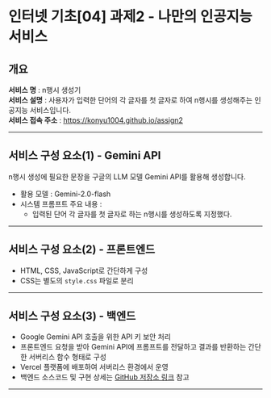 # 인터넷 기초[04] 과제2 - 나만의 인공지능 서비스

## 개요  
**서비스 명** : n행시 생성기  
**서비스 설명** : 사용자가 입력한 단어의 각 글자를 첫 글자로 하여 n행시를 생성해주는 인공지능 서비스입니다.  
**서비스 접속 주소** : https://konyu1004.github.io/assign2

---

## 서비스 구성 요소(1) - Gemini API  
n행시 생성에 필요한 문장을 구글의 LLM 모델 Gemini API를 활용해 생성합니다.  
- 활용 모델 : Gemini-2.0-flash 
- 시스템 프롬프트 주요 내용 :  
  - 입력된 단어 각 글자를 첫 글자로 하는 n행시를 생성하도록 지정했다.
 
---

## 서비스 구성 요소(2) - 프론트엔드  
- HTML, CSS, JavaScript로 간단하게 구성
- CSS는 별도의 `style.css` 파일로 분리


---

## 서비스 구성 요소(3) - 백엔드  
- Google Gemini API 호출을 위한 API 키 보안 처리  
- 프론트엔드 요청을 받아 Gemini API에 프롬프트를 전달하고 결과를 반환하는 간단한 서버리스 함수 형태로 구성  
- Vercel 플랫폼에 배포하여 서버리스 환경에서 운영  
- 백엔드 소스코드 및 구현 상세는 [GitHub 저장소 링크](https://github.com/konyu1004/assign2-api) 참고  

---
